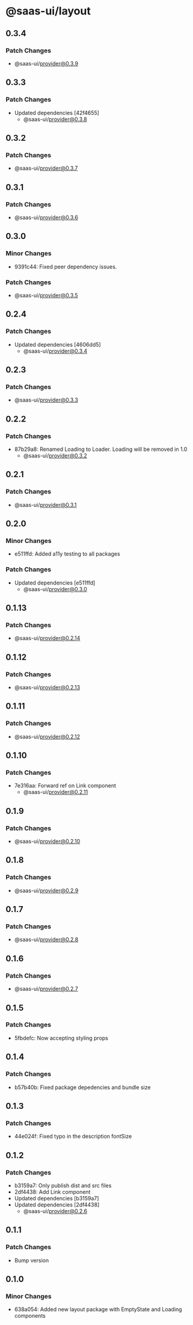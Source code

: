 # @saas-ui/layout

## 0.3.4

### Patch Changes

- @saas-ui/provider@0.3.9

## 0.3.3

### Patch Changes

- Updated dependencies [42f4655]
  - @saas-ui/provider@0.3.8

## 0.3.2

### Patch Changes

- @saas-ui/provider@0.3.7

## 0.3.1

### Patch Changes

- @saas-ui/provider@0.3.6

## 0.3.0

### Minor Changes

- 9391c44: Fixed peer dependency issues.

### Patch Changes

- @saas-ui/provider@0.3.5

## 0.2.4

### Patch Changes

- Updated dependencies [4606dd5]
  - @saas-ui/provider@0.3.4

## 0.2.3

### Patch Changes

- @saas-ui/provider@0.3.3

## 0.2.2

### Patch Changes

- 87b29a8: Renamed Loading to Loader. Loading will be removed in 1.0
  - @saas-ui/provider@0.3.2

## 0.2.1

### Patch Changes

- @saas-ui/provider@0.3.1

## 0.2.0

### Minor Changes

- e511ffd: Added a11y testing to all packages

### Patch Changes

- Updated dependencies [e511ffd]
  - @saas-ui/provider@0.3.0

## 0.1.13

### Patch Changes

- @saas-ui/provider@0.2.14

## 0.1.12

### Patch Changes

- @saas-ui/provider@0.2.13

## 0.1.11

### Patch Changes

- @saas-ui/provider@0.2.12

## 0.1.10

### Patch Changes

- 7e316aa: Forward ref on Link component
  - @saas-ui/provider@0.2.11

## 0.1.9

### Patch Changes

- @saas-ui/provider@0.2.10

## 0.1.8

### Patch Changes

- @saas-ui/provider@0.2.9

## 0.1.7

### Patch Changes

- @saas-ui/provider@0.2.8

## 0.1.6

### Patch Changes

- @saas-ui/provider@0.2.7

## 0.1.5

### Patch Changes

- 5fbdefc: Now accepting styling props

## 0.1.4

### Patch Changes

- b57b40b: Fixed package depedencies and bundle size

## 0.1.3

### Patch Changes

- 44e024f: Fixed typo in the description fontSize

## 0.1.2

### Patch Changes

- b3159a7: Only publish dist and src files
- 2df4438: Add Link component
- Updated dependencies [b3159a7]
- Updated dependencies [2df4438]
  - @saas-ui/provider@0.2.6

## 0.1.1

### Patch Changes

- Bump version

## 0.1.0

### Minor Changes

- 638a054: Added new layout package with EmptyState and Loading components
